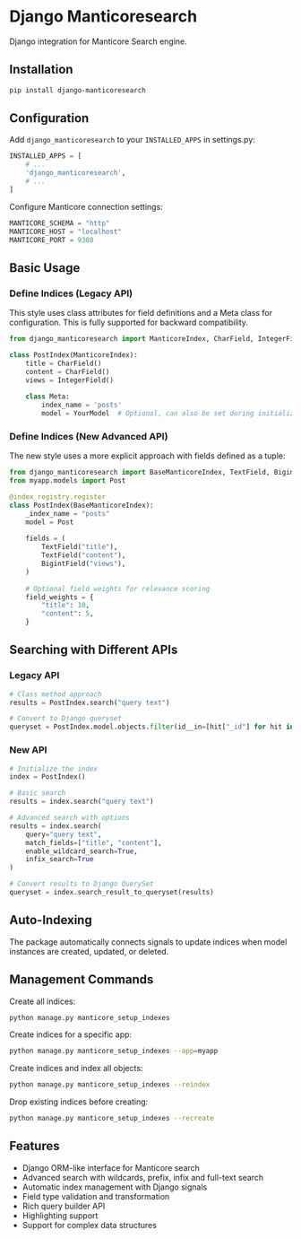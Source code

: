 # Django Manticoresearch

Django integration for Manticore Search engine.

## Installation

```bash
pip install django-manticoresearch
```

## Configuration

Add `django_manticoresearch` to your `INSTALLED_APPS` in settings.py:

```python
INSTALLED_APPS = [
    # ...
    'django_manticoresearch',
    # ...
]
```

Configure Manticore connection settings:

```python
MANTICORE_SCHEMA = "http"
MANTICORE_HOST = "localhost"
MANTICORE_PORT = 9308
```

## Basic Usage

### Define Indices (Legacy API)

This style uses class attributes for field definitions and a Meta class for configuration. This is fully supported for backward compatibility.

```python
from django_manticoresearch import ManticoreIndex, CharField, IntegerField

class PostIndex(ManticoreIndex):
    title = CharField()
    content = CharField()
    views = IntegerField()
    
    class Meta:
        index_name = 'posts'
        model = YourModel  # Optional, can also be set during initialization
```

### Define Indices (New Advanced API)

The new style uses a more explicit approach with fields defined as a tuple:

```python
from django_manticoresearch import BaseManticoreIndex, TextField, BigintField, index_registry
from myapp.models import Post

@index_registry.register
class PostIndex(BaseManticoreIndex):
    _index_name = "posts"
    model = Post
    
    fields = (
        TextField("title"),
        TextField("content"),
        BigintField("views"),
    )
    
    # Optional field weights for relevance scoring
    field_weights = {
        "title": 10,
        "content": 5,
    }
```

## Searching with Different APIs

### Legacy API

```python
# Class method approach
results = PostIndex.search("query text")

# Convert to Django queryset
queryset = PostIndex.model.objects.filter(id__in=[hit["_id"] for hit in results])
```

### New API

```python
# Initialize the index
index = PostIndex()

# Basic search
results = index.search("query text")

# Advanced search with options
results = index.search(
    query="query text",
    match_fields=["title", "content"],
    enable_wildcard_search=True,
    infix_search=True
)

# Convert results to Django QuerySet
queryset = index.search_result_to_queryset(results)
```

## Auto-Indexing

The package automatically connects signals to update indices when model instances are created, updated, or deleted.

## Management Commands

Create all indices:

```bash
python manage.py manticore_setup_indexes
```

Create indices for a specific app:

```bash
python manage.py manticore_setup_indexes --app=myapp
```

Create indices and index all objects:

```bash
python manage.py manticore_setup_indexes --reindex
```

Drop existing indices before creating:

```bash
python manage.py manticore_setup_indexes --recreate
```

## Features

- Django ORM-like interface for Manticore search
- Advanced search with wildcards, prefix, infix and full-text search
- Automatic index management with Django signals
- Field type validation and transformation
- Rich query builder API
- Highlighting support
- Support for complex data structures 